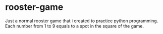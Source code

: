# rooster-game
Just a normal rooster game that i created to practice python programming.
Each number from 1 to 9 equals to a spot in the square of the game.

